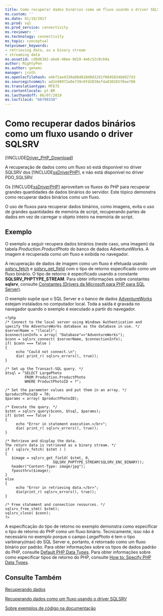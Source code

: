 ```yaml
---
title: Como recuperar dados binários como um fluxo usando o driver SQLSRV| Microsoft Docs
ms.custom: ''
ms.date: 01/19/2017
ms.prod: sql
ms.prod_service: connectivity
ms.reviewer: ''
ms.technology: connectivity
ms.topic: conceptual
helpviewer_keywords:
- retrieving data, as a binary stream
- streaming data
ms.assetid: cd8d6382-abe6-48ee-9d10-4e6c52c0cb9a
author: MightyPen
ms.author: genemi
manager: jroth
ms.openlocfilehash: e4bf2ae4330a98d810d0d3291f0045834b8927d3
ms.sourcegitcommit: ad2e98972a0e739c0fd2038ef4a030265f0ee788
ms.translationtype: MTE75
ms.contentlocale: pt-BR
ms.lasthandoff: 06/07/2019
ms.locfileid: "66799330"
---
```

# <a name="how-to-retrieve-binary-data-as-a-stream-using-the-sqlsrv-driver"></a>Como recuperar dados binários como um fluxo usando o driver SQLSRV
[!INCLUDE[Driver_PHP_Download](../../includes/driver_php_download.md)]

A recuperação de dados como um fluxo só está disponível no driver SQLSRV dos [!INCLUDE[ssDriverPHP](../../includes/ssdriverphp_md.md)], e não está disponível no driver PDO_SQLSRV.  
  
Os [!INCLUDE[ssDriverPHP](../../includes/ssdriverphp_md.md)] aproveitam os fluxos do PHP para recuperar grandes quantidades de dados binários do servidor. Este tópico demonstra como recuperar dados binários como um fluxo.  
  
O uso de fluxos para recuperar dados binários, como imagens, evita o uso de grandes quantidades de memória de script, recuperando partes de dados em vez de carregar o objeto inteiro na memória de script.  
  
## <a name="example"></a>Exemplo  
O exemplo a seguir recupera dados binários (neste caso, uma imagem) da tabela *Production.ProductPhoto* do banco de dados AdventureWorks. A imagem é recuperada como um fluxo e exibida no navegador.  
  
A recuperação de dados de imagem como um fluxo é efetuada usando [sqlsrv_fetch](../../connect/php/sqlsrv-fetch.md) e [sqlsrv_get_field](../../connect/php/sqlsrv-get-field.md) com o tipo de retorno especificado como um fluxo binário. O tipo de retorno é especificado usando a constante **SQLSRV_PHPTYPE_STREAM**. Para obter informações sobre constantes **sqlsrv**, consulte [Constantes &#40;Drivers da Microsoft para PHP para SQL Server&#41;](../../connect/php/constants-microsoft-drivers-for-php-for-sql-server.md).  
  
O exemplo supõe que o SQL Server e o banco de dados [AdventureWorks](https://github.com/Microsoft/sql-server-samples/tree/master/samples/databases/adventure-works) estejam instalados no computador local. Toda a saída é gravada no navegador quando o exemplo é executado a partir do navegador.  
  
```  
<?php  
/* Connect to the local server using Windows Authentication and  
specify the AdventureWorks database as the database in use. */  
$serverName = "(local)";  
$connectionInfo = array( "Database"=>"AdventureWorks");  
$conn = sqlsrv_connect( $serverName, $connectionInfo);  
if( $conn === false )  
{  
     echo "Could not connect.\n";  
     die( print_r( sqlsrv_errors(), true));  
}  
  
/* Set up the Transact-SQL query. */  
$tsql = "SELECT LargePhoto   
         FROM Production.ProductPhoto   
         WHERE ProductPhotoID = ?";  
  
/* Set the parameter values and put them in an array. */  
$productPhotoID = 70;  
$params = array( $productPhotoID);  
  
/* Execute the query. */  
$stmt = sqlsrv_query($conn, $tsql, $params);  
if( $stmt === false )  
{  
     echo "Error in statement execution.</br>";  
     die( print_r( sqlsrv_errors(), true));  
}  
  
/* Retrieve and display the data.  
The return data is retrieved as a binary stream. */  
if ( sqlsrv_fetch( $stmt ) )  
{  
   $image = sqlsrv_get_field( $stmt, 0,   
                      SQLSRV_PHPTYPE_STREAM(SQLSRV_ENC_BINARY));  
   header("Content-Type: image/jpg");  
   fpassthru($image);  
}  
else  
{  
     echo "Error in retrieving data.</br>";  
     die(print_r( sqlsrv_errors(), true));  
}  
  
/* Free statement and connection resources. */  
sqlsrv_free_stmt( $stmt);  
sqlsrv_close( $conn);  
?>  
```  
  
A especificação do tipo de retorno no exemplo demonstra como especificar o tipo de retorno do PHP como um fluxo binário. Tecnicamente, isso não é necessário no exemplo porque o campo *LargePhoto* é tem o tipo varbinary(max) do SQL Server e, portanto, é retornado como um fluxo binário por padrão. Para obter informações sobre os tipos de dados padrão do PHP, consulte [Default PHP Data Types](../../connect/php/default-php-data-types.md). Para obter informações sobre como especificar tipos de retorno do PHP, consulte [How to: Specify PHP Data Types](../../connect/php/how-to-specify-php-data-types.md).  
  
## <a name="see-also"></a>Consulte Também  
[Recuperando dados](../../connect/php/retrieving-data.md)

[Recuperando dados como um fluxo usando o driver SQLSRV](../../connect/php/retrieving-data-as-a-stream-using-the-sqlsrv-driver.md)

[Sobre exemplos de código na documentação](../../connect/php/about-code-examples-in-the-documentation.md)  
  
